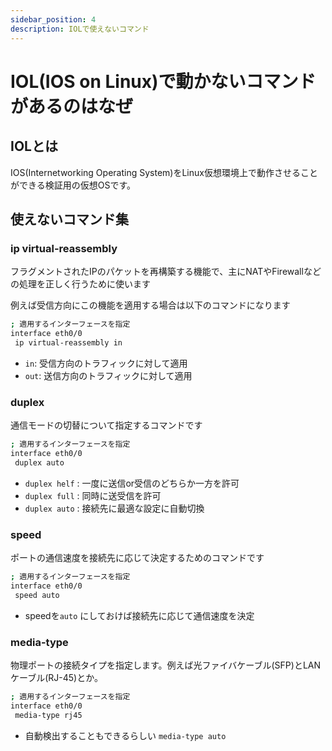 ```yaml
---
sidebar_position: 4
description: IOLで使えないコマンド
---
```


# IOL(IOS on Linux)で動かないコマンドがあるのはなぜ

## IOLとは

IOS(Internetworking Operating System)をLinux仮想環境上で動作させることができる検証用の仮想OSです。

## 使えないコマンド集

### ip virtual-reassembly 
フラグメントされたIPのパケットを再構築する機能で、主にNATやFirewallなどの処理を正しく行うために使います

例えば受信方向にこの機能を適用する場合は以下のコマンドになります

```bash
; 適用するインターフェースを指定
interface eth0/0
 ip virtual-reassembly in

```

- `in`: 受信方向のトラフィックに対して適用
- `out`: 送信方向のトラフィックに対して適用

### duplex
通信モードの切替について指定するコマンドです

```bash
; 適用するインターフェースを指定
interface eth0/0
 duplex auto

```

- `duplex helf` : 一度に送信or受信のどちらか一方を許可
- `duplex full` : 同時に送受信を許可
- `duplex auto` : 接続先に最適な設定に自動切換

### speed 
ポートの通信速度を接続先に応じて決定するためのコマンドです

```bash
; 適用するインターフェースを指定
interface eth0/0
 speed auto

```

- speedを`auto` にしておけば接続先に応じて通信速度を決定

### media-type
物理ポートの接続タイプを指定します。例えば光ファイバケーブル(SFP)とLANケーブル(RJ-45)とか。

```bash
; 適用するインターフェースを指定
interface eth0/0
 media-type rj45

```

- 自動検出することもできるらしい `media-type auto`

